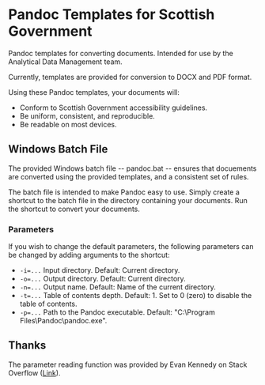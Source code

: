 # Pandoc Templates for Scottish Government

Pandoc templates for converting documents. Intended for use by the Analytical Data Management team.

Currently, templates are provided for conversion to DOCX and PDF format.

Using these Pandoc templates, your documents will:

- Conform to Scottish Government accessibility guidelines.
- Be uniform, consistent, and reproducible.
- Be readable on most devices.

## Windows Batch File

The provided Windows batch file -- pandoc.bat -- ensures that docuements are converted using the provided templates, and a consistent set of rules.

The batch file is intended to make Pandoc easy to use. Simply create a shortcut to the batch file in the directory containing your documents. Run the shortcut to convert your documents.

### Parameters

If you wish to change the default parameters, the following parameters can be changed by adding arguments to the shortcut:

- `-i=...` Input directory. Default: Current directory.
- `-o=...` Output directory. Default: Current directory.
- `-n=...` Output name. Default: Name of the current directory.
- `-t=...` Table of contents depth. Default: 1. Set to 0 (zero) to disable the table of contents.
- `-p=...` Path to the Pandoc executable. Default: "C:\Program Files\Pandoc\pandoc.exe".

## Thanks

The parameter reading function was provided by Evan Kennedy on Stack Overflow \([Link](https://stackoverflow.com/questions/26551/how-can-i-pass-arguments-to-a-batch-file/35445653#35445653)).
